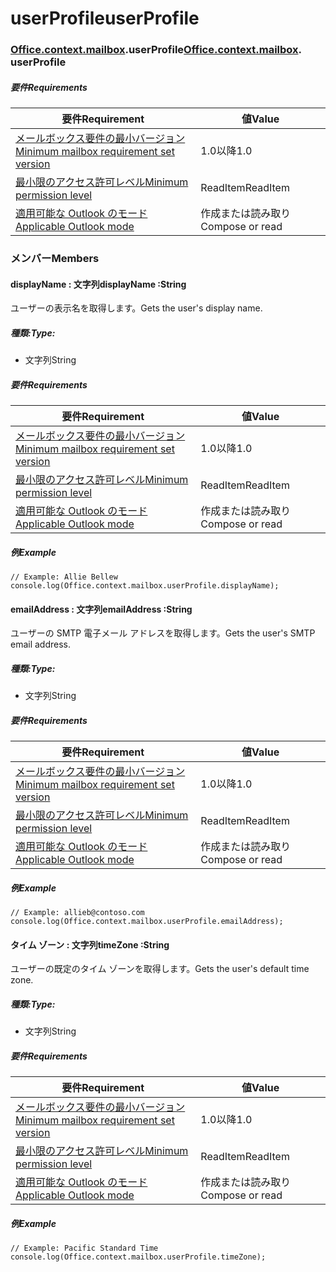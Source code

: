 
# <a name="userprofile"></a><span data-ttu-id="d56d0-101">userProfile</span><span class="sxs-lookup"><span data-stu-id="d56d0-101">userProfile</span></span>

### <span data-ttu-id="d56d0-p101">[Office](Office.md)[.context](Office.context.md)[.mailbox](Office.context.mailbox.md).userProfile</span><span class="sxs-lookup"><span data-stu-id="d56d0-p101">[Office](Office.md)[.context](Office.context.md)[.mailbox](Office.context.mailbox.md). userProfile</span></span>

##### <a name="requirements"></a><span data-ttu-id="d56d0-104">要件</span><span class="sxs-lookup"><span data-stu-id="d56d0-104">Requirements</span></span>

|<span data-ttu-id="d56d0-105">要件</span><span class="sxs-lookup"><span data-stu-id="d56d0-105">Requirement</span></span>| <span data-ttu-id="d56d0-106">値</span><span class="sxs-lookup"><span data-stu-id="d56d0-106">Value</span></span>|
|---|---|
|[<span data-ttu-id="d56d0-107">メールボックス要件の最小バージョン</span><span class="sxs-lookup"><span data-stu-id="d56d0-107">Minimum mailbox requirement set version</span></span>](/office/dev/add-ins/reference/requirement-sets/outlook-api-requirement-sets)| <span data-ttu-id="d56d0-108">1.0以降</span><span class="sxs-lookup"><span data-stu-id="d56d0-108">1.0</span></span>|
|[<span data-ttu-id="d56d0-109">最小限のアクセス許可レベル</span><span class="sxs-lookup"><span data-stu-id="d56d0-109">Minimum permission level</span></span>](https://docs.microsoft.com/outlook/add-ins/understanding-outlook-add-in-permissions)| <span data-ttu-id="d56d0-110">ReadItem</span><span class="sxs-lookup"><span data-stu-id="d56d0-110">ReadItem</span></span>|
|[<span data-ttu-id="d56d0-111">適用可能な Outlook のモード</span><span class="sxs-lookup"><span data-stu-id="d56d0-111">Applicable Outlook mode</span></span>](https://docs.microsoft.com/outlook/add-ins/#extension-points)| <span data-ttu-id="d56d0-112">作成または読み取り</span><span class="sxs-lookup"><span data-stu-id="d56d0-112">Compose or read</span></span>|

### <a name="members"></a><span data-ttu-id="d56d0-113">メンバー</span><span class="sxs-lookup"><span data-stu-id="d56d0-113">Members</span></span>

####  <a name="displayname-string"></a><span data-ttu-id="d56d0-114">displayName : 文字列</span><span class="sxs-lookup"><span data-stu-id="d56d0-114">displayName :String</span></span>

<span data-ttu-id="d56d0-115">ユーザーの表示名を取得します。</span><span class="sxs-lookup"><span data-stu-id="d56d0-115">Gets the user's display name.</span></span>

##### <a name="type"></a><span data-ttu-id="d56d0-116">種類:</span><span class="sxs-lookup"><span data-stu-id="d56d0-116">Type:</span></span>

*   <span data-ttu-id="d56d0-117">文字列</span><span class="sxs-lookup"><span data-stu-id="d56d0-117">String</span></span>

##### <a name="requirements"></a><span data-ttu-id="d56d0-118">要件</span><span class="sxs-lookup"><span data-stu-id="d56d0-118">Requirements</span></span>

|<span data-ttu-id="d56d0-119">要件</span><span class="sxs-lookup"><span data-stu-id="d56d0-119">Requirement</span></span>| <span data-ttu-id="d56d0-120">値</span><span class="sxs-lookup"><span data-stu-id="d56d0-120">Value</span></span>|
|---|---|
|[<span data-ttu-id="d56d0-121">メールボックス要件の最小バージョン</span><span class="sxs-lookup"><span data-stu-id="d56d0-121">Minimum mailbox requirement set version</span></span>](/office/dev/add-ins/reference/requirement-sets/outlook-api-requirement-sets)| <span data-ttu-id="d56d0-122">1.0以降</span><span class="sxs-lookup"><span data-stu-id="d56d0-122">1.0</span></span>|
|[<span data-ttu-id="d56d0-123">最小限のアクセス許可レベル</span><span class="sxs-lookup"><span data-stu-id="d56d0-123">Minimum permission level</span></span>](https://docs.microsoft.com/outlook/add-ins/understanding-outlook-add-in-permissions)| <span data-ttu-id="d56d0-124">ReadItem</span><span class="sxs-lookup"><span data-stu-id="d56d0-124">ReadItem</span></span>|
|[<span data-ttu-id="d56d0-125">適用可能な Outlook のモード</span><span class="sxs-lookup"><span data-stu-id="d56d0-125">Applicable Outlook mode</span></span>](https://docs.microsoft.com/outlook/add-ins/#extension-points)| <span data-ttu-id="d56d0-126">作成または読み取り</span><span class="sxs-lookup"><span data-stu-id="d56d0-126">Compose or read</span></span>|

##### <a name="example"></a><span data-ttu-id="d56d0-127">例</span><span class="sxs-lookup"><span data-stu-id="d56d0-127">Example</span></span>

```
// Example: Allie Bellew
console.log(Office.context.mailbox.userProfile.displayName);
```

####  <a name="emailaddress-string"></a><span data-ttu-id="d56d0-128">emailAddress : 文字列</span><span class="sxs-lookup"><span data-stu-id="d56d0-128">emailAddress :String</span></span>

<span data-ttu-id="d56d0-129">ユーザーの SMTP 電子メール アドレスを取得します。</span><span class="sxs-lookup"><span data-stu-id="d56d0-129">Gets the user's SMTP email address.</span></span>

##### <a name="type"></a><span data-ttu-id="d56d0-130">種類:</span><span class="sxs-lookup"><span data-stu-id="d56d0-130">Type:</span></span>

*   <span data-ttu-id="d56d0-131">文字列</span><span class="sxs-lookup"><span data-stu-id="d56d0-131">String</span></span>

##### <a name="requirements"></a><span data-ttu-id="d56d0-132">要件</span><span class="sxs-lookup"><span data-stu-id="d56d0-132">Requirements</span></span>

|<span data-ttu-id="d56d0-133">要件</span><span class="sxs-lookup"><span data-stu-id="d56d0-133">Requirement</span></span>| <span data-ttu-id="d56d0-134">値</span><span class="sxs-lookup"><span data-stu-id="d56d0-134">Value</span></span>|
|---|---|
|[<span data-ttu-id="d56d0-135">メールボックス要件の最小バージョン</span><span class="sxs-lookup"><span data-stu-id="d56d0-135">Minimum mailbox requirement set version</span></span>](/office/dev/add-ins/reference/requirement-sets/outlook-api-requirement-sets)| <span data-ttu-id="d56d0-136">1.0以降</span><span class="sxs-lookup"><span data-stu-id="d56d0-136">1.0</span></span>|
|[<span data-ttu-id="d56d0-137">最小限のアクセス許可レベル</span><span class="sxs-lookup"><span data-stu-id="d56d0-137">Minimum permission level</span></span>](https://docs.microsoft.com/outlook/add-ins/understanding-outlook-add-in-permissions)| <span data-ttu-id="d56d0-138">ReadItem</span><span class="sxs-lookup"><span data-stu-id="d56d0-138">ReadItem</span></span>|
|[<span data-ttu-id="d56d0-139">適用可能な Outlook のモード</span><span class="sxs-lookup"><span data-stu-id="d56d0-139">Applicable Outlook mode</span></span>](https://docs.microsoft.com/outlook/add-ins/#extension-points)| <span data-ttu-id="d56d0-140">作成または読み取り</span><span class="sxs-lookup"><span data-stu-id="d56d0-140">Compose or read</span></span>|

##### <a name="example"></a><span data-ttu-id="d56d0-141">例</span><span class="sxs-lookup"><span data-stu-id="d56d0-141">Example</span></span>

```
// Example: allieb@contoso.com
console.log(Office.context.mailbox.userProfile.emailAddress);
```

####  <a name="timezone-string"></a><span data-ttu-id="d56d0-142">タイム ゾーン : 文字列</span><span class="sxs-lookup"><span data-stu-id="d56d0-142">timeZone :String</span></span>

<span data-ttu-id="d56d0-143">ユーザーの既定のタイム ゾーンを取得します。</span><span class="sxs-lookup"><span data-stu-id="d56d0-143">Gets the user's default time zone.</span></span>

##### <a name="type"></a><span data-ttu-id="d56d0-144">種類:</span><span class="sxs-lookup"><span data-stu-id="d56d0-144">Type:</span></span>

*   <span data-ttu-id="d56d0-145">文字列</span><span class="sxs-lookup"><span data-stu-id="d56d0-145">String</span></span>

##### <a name="requirements"></a><span data-ttu-id="d56d0-146">要件</span><span class="sxs-lookup"><span data-stu-id="d56d0-146">Requirements</span></span>

|<span data-ttu-id="d56d0-147">要件</span><span class="sxs-lookup"><span data-stu-id="d56d0-147">Requirement</span></span>| <span data-ttu-id="d56d0-148">値</span><span class="sxs-lookup"><span data-stu-id="d56d0-148">Value</span></span>|
|---|---|
|[<span data-ttu-id="d56d0-149">メールボックス要件の最小バージョン</span><span class="sxs-lookup"><span data-stu-id="d56d0-149">Minimum mailbox requirement set version</span></span>](/office/dev/add-ins/reference/requirement-sets/outlook-api-requirement-sets)| <span data-ttu-id="d56d0-150">1.0以降</span><span class="sxs-lookup"><span data-stu-id="d56d0-150">1.0</span></span>|
|[<span data-ttu-id="d56d0-151">最小限のアクセス許可レベル</span><span class="sxs-lookup"><span data-stu-id="d56d0-151">Minimum permission level</span></span>](https://docs.microsoft.com/outlook/add-ins/understanding-outlook-add-in-permissions)| <span data-ttu-id="d56d0-152">ReadItem</span><span class="sxs-lookup"><span data-stu-id="d56d0-152">ReadItem</span></span>|
|[<span data-ttu-id="d56d0-153">適用可能な Outlook のモード</span><span class="sxs-lookup"><span data-stu-id="d56d0-153">Applicable Outlook mode</span></span>](https://docs.microsoft.com/outlook/add-ins/#extension-points)| <span data-ttu-id="d56d0-154">作成または読み取り</span><span class="sxs-lookup"><span data-stu-id="d56d0-154">Compose or read</span></span>|

##### <a name="example"></a><span data-ttu-id="d56d0-155">例</span><span class="sxs-lookup"><span data-stu-id="d56d0-155">Example</span></span>

```
// Example: Pacific Standard Time
console.log(Office.context.mailbox.userProfile.timeZone);
```